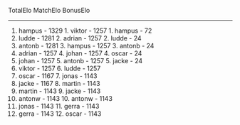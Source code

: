 
TotalElo                      MatchElo                      BonusElo                      
----------------              ----------------              ----------------              
1. hampus - 1329              1. viktor - 1257              1. hampus - 72                
2. ludde - 1281               2. adrian - 1257              2. ludde - 24                 
3. antonb - 1281              3. hampus - 1257              3. antonb - 24                
4. adrian - 1257              4. johan - 1257               4. oscar - 24                 
5. johan - 1257               5. antonb - 1257              5. jacke - 24                 
6. viktor - 1257              6. ludde - 1257               
7. oscar - 1167               7. jonas - 1143               
8. jacke - 1167               8. martin - 1143              
9. martin - 1143              9. jacke - 1143               
10. antonw - 1143             10. antonw - 1143             
11. jonas - 1143              11. gerra - 1143              
12. gerra - 1143              12. oscar - 1143         

